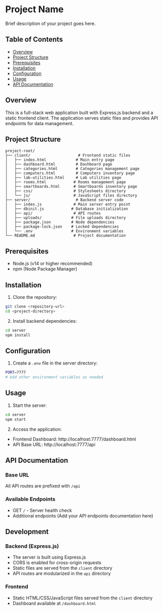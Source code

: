 # Project Name

Brief description of your project goes here.

## Table of Contents
- [Overview](#overview)
- [Project Structure](#project-structure)
- [Prerequisites](#prerequisites)
- [Installation](#installation)
- [Configuration](#configuration)
- [Usage](#usage)
- [API Documentation](#api-documentation)

## Overview
This is a full-stack web application built with Express.js backend and a static frontend client. The application serves static files and provides API endpoints for data management.

## Project Structure
```
project-root/
├── client/                     # Frontend static files
│   ├── index.html             # Main entry page
│   ├── dashboard.html         # Dashboard page
│   ├── categories.html        # Categories management page
│   ├── computers.html         # Computers inventory page
│   ├── lab-utilities.html     # Lab utilities page
│   ├── rooms.html            # Rooms management page
│   ├── smartboards.html      # Smartboards inventory page
│   ├── css/                  # Stylesheets directory
│   └── js/                   # JavaScript files directory
├── server/                    # Backend server code
│   ├── index.js              # Main server entry point
│   ├── dbinit.js            # Database initialization
│   ├── api/                  # API routes
│   ├── uploads/             # File uploads directory
│   ├── package.json         # Node dependencies
│   ├── package-lock.json    # Locked dependencies
│   └── .env                 # Environment variables
└── README.md                 # Project documentation
```

## Prerequisites
- Node.js (v14 or higher recommended)
- npm (Node Package Manager)

## Installation

1. Clone the repository:
```bash
git clone <repository-url>
cd <project-directory>
```

2. Install backend dependencies:
```bash
cd server
npm install
```

## Configuration

1. Create a `.env` file in the server directory:
```bash
PORT=7777
# Add other environment variables as needed
```

## Usage

1. Start the server:
```bash
cd server
npm start
```

2. Access the application:
- Frontend Dashboard: http://localhost:7777/dashboard.html
- API Base URL: http://localhost:7777/api

## API Documentation

### Base URL
All API routes are prefixed with `/api`

### Available Endpoints
- GET `/` - Server health check
- Additional endpoints (Add your API endpoints documentation here)

## Development

### Backend (Express.js)
- The server is built using Express.js
- CORS is enabled for cross-origin requests
- Static files are served from the `client` directory
- API routes are modularized in the `api` directory

### Frontend
- Static HTML/CSS/JavaScript files served from the `client` directory
- Dashboard available at `/dashboard.html`
